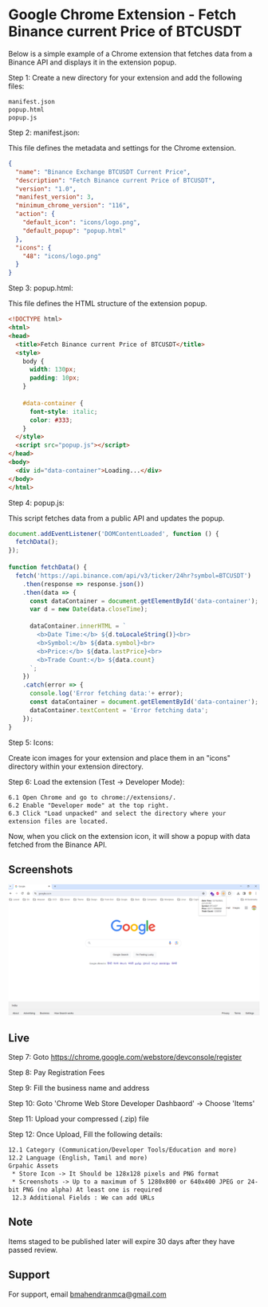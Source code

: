 # Google Chrome Extension - Fetch Binance current Price of BTCUSDT

Below is a simple example of a Chrome extension that fetches data from a Binance API and displays it in the extension popup.

Step 1: Create a new directory for your extension and add the following files:

```
manifest.json
popup.html
popup.js
```

Step 2: manifest.json:

This file defines the metadata and settings for the Chrome extension.

```json
{
  "name": "Binance Exchange BTCUSDT Current Price",
  "description": "Fetch Binance current Price of BTCUSDT",
  "version": "1.0",
  "manifest_version": 3,
  "minimum_chrome_version": "116",
  "action": {
    "default_icon": "icons/logo.png",
    "default_popup": "popup.html"
  },
  "icons": {
    "48": "icons/logo.png"
  }
}
```
Step 3: popup.html:

This file defines the HTML structure of the extension popup.

```html
<!DOCTYPE html>
<html>
<head>
  <title>Fetch Binance current Price of BTCUSDT</title>
  <style>
    body {
      width: 130px;
      padding: 10px;
    }

    #data-container {
      font-style: italic;
      color: #333;
    }
  </style>
  <script src="popup.js"></script>
</head>
<body>
  <div id="data-container">Loading...</div>
</body>
</html>
```

Step 4: popup.js:

This script fetches data from a public API and updates the popup.

```js
document.addEventListener('DOMContentLoaded', function () {
  fetchData();
});

function fetchData() {
  fetch('https://api.binance.com/api/v3/ticker/24hr?symbol=BTCUSDT')
    .then(response => response.json())
    .then(data => {
      const dataContainer = document.getElementById('data-container');
      var d = new Date(data.closeTime);

      dataContainer.innerHTML = `
        <b>Date Time:</b> ${d.toLocaleString()}<br>
        <b>Symbol:</b> ${data.symbol}<br>
        <b>Price:</b> ${data.lastPrice}<br>
        <b>Trade Count:</b> ${data.count}
      `;
    })
    .catch(error => {
      console.log('Error fetching data:'+ error);
      const dataContainer = document.getElementById('data-container');
      dataContainer.textContent = 'Error fetching data';
    });
}
```
Step 5: Icons:

Create icon images for your extension and place them in an "icons" directory within your extension directory.

Step 6: Load the extension (Test -> Developer Mode):

```
6.1 Open Chrome and go to chrome://extensions/.
6.2 Enable "Developer mode" at the top right.
6.3 Click "Load unpacked" and select the directory where your extension files are located.
```

Now, when you click on the extension icon, it will show a popup with data fetched from the Binance API.

## Screenshots

![App Screenshot](screenshot/Screenshot-for-binance-price.png)

## Live 

Step 7: Goto https://chrome.google.com/webstore/devconsole/register

Step 8: Pay Registration Fees

Step 9: Fill the business name and address

Step 10: Goto 'Chrome Web Store Developer Dashbaord' -> Choose 'Items' 

Step 11: Upload your compressed (.zip) file

Step 12: Once Upload, Fill the following details:

```
12.1 Category (Communication/Developer Tools/Education and more)
12.2 Language (English, Tamil and more)
Grpahic Assets 
 * Store Icon -> It Should be 128x128 pixels and PNG format
 * Screenshots -> Up to a maximum of 5 1280x800 or 640x400 JPEG or 24-bit PNG (no alpha) At least one is required
 12.3 Additional Fields : We can add URLs
```

## Note

Items staged to be published later will expire 30 days after they have passed review.

## Support

For support, email bmahendranmca@gmail.com